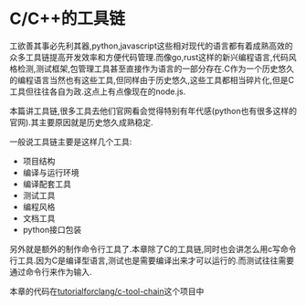 # C/C++的工具链

工欲善其事必先利其器,python,javascript这些相对现代的语言都有着成熟高效的众多工具链提高开发效率和方便代码管理.而像go,rust这样的新兴编程语言,代码风格检测,测试框架,包管理工具甚至直接作为语言的一部分存在.C作为一个历史悠久的编程语言当然也有这些工具,但同样由于历史悠久,这些工具都相当碎片化,但是C工具但往往各自为政.这点上有点像现在的node.js.


本篇讲工具链,很多工具去他们官网看会觉得特别有年代感(python也有很多这样的官网).其主要原因就是历史悠久成熟稳定.

一般说工具链主要是这样几个工具:

+ 项目结构
+ 编译与运行环境
+ 编译配套工具
+ 测试工具
+ 编程风格
+ 文档工具
+ python接口包装


另外就是额外的制作命令行工具了.本章除了C的工具链,同时也会讲怎么用c写命令行工具.因为C是编译型语言,测试也是需要编译出来才可以运行的.而测试往往需要通过命令行来作为输入.

本章的代码在[tutorialforclang/c-tool-chain](https://github.com/tutorialforclang/c-tool-chain/tree/master/code)这个项目中

